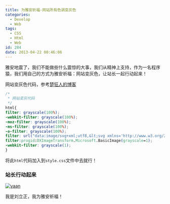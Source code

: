 ```yaml
---
title: 为雅安祈福-网站所有色调变灰色
categories:
  - Develop
  - Web
tags:
  - CSS
  - Html
  - Web
id: 284
date: 2013-04-22 00:46:08
---
```


雅安地震了，我们不能做些什么震惊的大事，我们从精神上支持，作为一名程序猿，我们用自己的方式为雅安祈福：网站变灰色，让站长一起行动起来！

网站变灰色代码，参考[楚狂人的博客](http://www.chukuangren.com/heibaidaima.html)
```css
/*
 * 网站变灰代码
 */
html{ 
filter: grayscale(100%);
-webkit-filter: grayscale(100%);
-moz-filter: grayscale(100%);
-ms-filter: grayscale(100%);
-o-filter: grayscale(100%);
filter: url("data:image/svg+xml;utf8,&lt;svg xmlns='http://www.w3.org/2000/svg'&gt;&lt;filter id='grayscale'&gt;&lt;fecolormatrix type='matrix' values='0.3333 0.3333 0.3333 0 0 0.3333 0.3333 0.3333 0 0 0.3333 0.3333 0.3333 0 0 0 0 0 1 0'&gt;&lt;/fecolormatrix&gt;&lt;/filter>&lt;/svg&gt;#grayscale");  
filter:progid:DXImageTransform.Microsoft.BasicImage(grayscale=1);
-webkit-filter: grayscale(1);
} 
```
将此`html`代码加入到`style.css`文件中去就行！

### 站长行动起来
[![yaan](http://wp-melove.qiniudn.com/blogimg/2013/04/yaan.jpg)](http://wp-melove.qiniudn.com/blogimg/2013/04/yaan.jpg)

我是刘立正，我为雅安祈福！